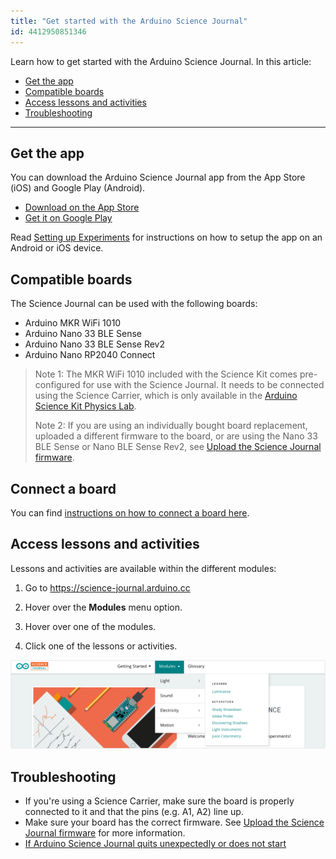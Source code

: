 ```yaml
---
title: "Get started with the Arduino Science Journal"
id: 4412950851346
---
```


Learn how to get started with the Arduino Science Journal. In this article:

* [Get the app](#get-the-app)
* [Compatible boards](#compatible-boards)
* [Access lessons and activities](#access-lessons-and-activities)
* [Troubleshooting](#troubleshooting)

---

<a id="get-the-app"></a>

## Get the app

You can download the Arduino Science Journal app from the App Store (iOS) and Google Play (Android).

* [Download on the App Store](https://apps.apple.com/us/app/arduino-science-journal/id1518014927)
* [Get it on Google Play](https://play.google.com/store/apps/details?id=cc.arduino.sciencejournal)

Read [Setting up Experiments](https://science-journal.arduino.cc/sj/module/getting-started-1/lesson/setting-up-experiments) for instructions on how to setup the app on an Android or iOS device.

<a id="compatible-boards"></a>

## Compatible boards

The Science Journal can be used with the following boards:

* Arduino MKR WiFi 1010
* Arduino Nano 33 BLE Sense
* Arduino Nano 33 BLE Sense Rev2
* Arduino Nano RP2040 Connect

> Note 1: The MKR WiFi 1010 included with the Science Kit comes pre-configured for use with the Science Journal. It needs to be connected using the Science Carrier, which is only available in the [Arduino Science Kit Physics Lab](https://store.arduino.cc/products/arduino-science-kit-physics-lab).
>
> Note 2: If you are using an individually bought board replacement, uploaded a different firmware to the board, or are using the Nano 33 BLE Sense or Nano BLE Sense Rev2, see [Upload the Science Journal firmware](https://support.arduino.cc/hc/en-us/articles/4408029337746-Upload-the-Science-Journal-firmware).

## Connect a board

You can find [instructions on how to connect a board here](https://support.arduino.cc/hc/en-us/articles/4407749620370-Connect-a-board-to-the-Science-Journal-app).

<a id="access-lessons-and-activities"></a>

## Access lessons and activities

Lessons and activities are available within the different modules:

1. Go to <https://science-journal.arduino.cc>

2. Hover over the **Modules** menu option.

3. Hover over one of the modules.

4. Click one of the lessons or activities.

![Accessing lessons and activities in the menu.](img/science-journal-web-modules-dropdown.png)

<a id="troubleshooting"></a>

## Troubleshooting

* If you're using a Science Carrier, make sure the board is properly connected to it and that the pins (e.g. A1, A2) line up.
* Make sure your board has the correct firmware. See [Upload the Science Journal firmware](https://support.arduino.cc/hc/en-us/articles/4408029337746-Upload-the-Science-Journal-firmware) for more information.
* [If Arduino Science Journal quits unexpectedly or does not start](https://support.arduino.cc/hc/en-us/articles/4409561973010)
